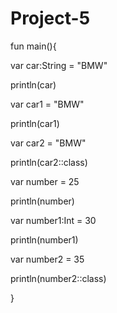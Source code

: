 # Project-5

fun main(){

var car:String = "BMW"

println(car)



var car1 = "BMW"

println(car1)



var car2 = "BMW"

println(car2::class)



var number = 25

println(number)



var number1:Int = 30

println(number1)



var number2 = 35

println(number2::class)

}

